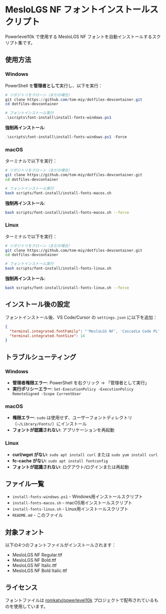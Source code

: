 # MesloLGS NF フォントインストールスクリプト

Powerlevel10k で使用する MesloLGS NF フォントを自動インストールするスクリプト集です。

## 使用方法

### Windows

PowerShell を**管理者として**実行し、以下を実行：

```powershell
# リポジトリをクローン（まだの場合）
git clone https://github.com/tom-miy/dotfiles-devcontainer.git
cd dotfiles-devcontainer

# フォントインストール実行
.\scripts\font-install\install-fonts-windows.ps1
```

**強制再インストール**:
```powershell
.\scripts\font-install\install-fonts-windows.ps1 -Force
```

### macOS

ターミナルで以下を実行：

```bash
# リポジトリをクローン（まだの場合）
git clone https://github.com/tom-miy/dotfiles-devcontainer.git
cd dotfiles-devcontainer

# フォントインストール実行
bash scripts/font-install/install-fonts-macos.sh
```

**強制再インストール**:
```bash
bash scripts/font-install/install-fonts-macos.sh --force
```

### Linux

ターミナルで以下を実行：

```bash
# リポジトリをクローン（まだの場合）
git clone https://github.com/tom-miy/dotfiles-devcontainer.git
cd dotfiles-devcontainer

# フォントインストール実行
bash scripts/font-install/install-fonts-linux.sh
```

**強制再インストール**:
```bash
bash scripts/font-install/install-fonts-linux.sh --force
```

## インストール後の設定

フォントインストール後、VS Code/Cursor の `settings.json` に以下を追加：

```json
{
  "terminal.integrated.fontFamily": "'MesloLGS NF', 'Cascadia Code PL', monospace",
  "terminal.integrated.fontSize": 14
}
```

## トラブルシューティング

### Windows
- **管理者権限エラー**: PowerShell を右クリック → 「管理者として実行」
- **実行ポリシーエラー**: `Set-ExecutionPolicy -ExecutionPolicy RemoteSigned -Scope CurrentUser`

### macOS
- **権限エラー**: `sudo` は使用せず、ユーザーフォントディレクトリ（`~/Library/Fonts/`）にインストール
- **フォントが認識されない**: アプリケーションを再起動

### Linux
- **curl/wget がない**: `sudo apt install curl` または `sudo yum install curl`
- **fc-cache がない**: `sudo apt install fontconfig`
- **フォントが認識されない**: ログアウト/ログインまたは再起動

## ファイル一覧

- `install-fonts-windows.ps1` - Windows用インストールスクリプト
- `install-fonts-macos.sh` - macOS用インストールスクリプト  
- `install-fonts-linux.sh` - Linux用インストールスクリプト
- `README.md` - このファイル

## 対象フォント

以下の4つのフォントファイルがインストールされます：

- MesloLGS NF Regular.ttf
- MesloLGS NF Bold.ttf
- MesloLGS NF Italic.ttf
- MesloLGS NF Bold Italic.ttf

## ライセンス

フォントファイルは [romkatv/powerlevel10k](https://github.com/romkatv/powerlevel10k) プロジェクトで配布されているものを使用しています。